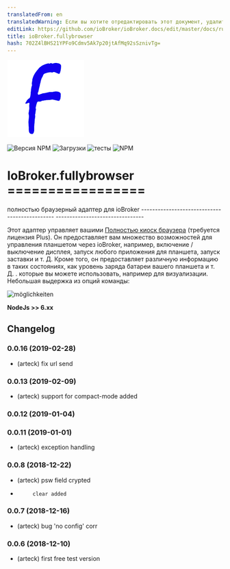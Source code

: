 ```yaml
---
translatedFrom: en
translatedWarning: Если вы хотите отредактировать этот документ, удалите поле «translationFrom», в противном случае этот документ будет снова автоматически переведен
editLink: https://github.com/ioBroker/ioBroker.docs/edit/master/docs/ru/adapterref/iobroker.fullybrowser/README.md
title: ioBroker.fullybrowser
hash: 702Z4lBHS21YPFo9Cdmv5Ak7p20jtAfMq92sSznivTg=
---
```

![логотип](../../../en/adapterref/iobroker.fullybrowser/admin/fully.png)

![Версия NPM](http://img.shields.io/npm/v/iobroker.fullybrowser.svg)
![Загрузки](https://img.shields.io/npm/dm/iobroker.fullybrowser.svg)
![тесты](https://travis-ci.org/arteck/iobroker.fullybrowser.svg?branch=master)
![NPM](https://nodei.co/npm/iobroker.fullybrowser.png?downloads=true)

# IoBroker.fullybrowser =================
полностью браузерный адаптер для ioBroker ---------------------------------------------- --------------------------------

Этот адаптер управляет вашими [Полностью киоск браузера](https://www.ozerov.de/fully-kiosk-browser) (требуется лицензия Plus). Он предоставляет вам множество возможностей для управления планшетом через ioBroker, например, включение / выключение дисплея, запуск любого приложения для планшета, запуск заставки и т. Д. Кроме того, он предоставляет различную информацию в таких состояниях, как уровень заряда батареи вашего планшета и т. Д. . которые вы можете использовать, например для визуализации.
Небольшая выдержка из опций команды:

![möglichkeiten](https://github.com/arteck/iobroker.fullyBrowser/blob/master/doku/auszug.png)

<b>NodeJs &gt;&gt; 6.xx</b>

## Changelog
### 0.0.16 (2019-02-28)
* (arteck) fix url send

### 0.0.13 (2019-02-09)
* (arteck) support for compact-mode added

### 0.0.12 (2019-01-04)

### 0.0.11 (2019-01-01)
* (arteck) exception handling


### 0.0.8 (2018-12-22)
* (arteck) psw field crypted
*          clear added
 
### 0.0.7 (2018-12-16)
* (arteck) bug 'no config' corr

### 0.0.6 (2018-12-10)
* (arteck) first free test version
